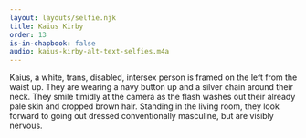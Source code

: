 ```yaml
---
layout: layouts/selfie.njk
title: Kaius Kirby
order: 13
is-in-chapbook: false
audio: kaius-kirby-alt-text-selfies.m4a
---
```

Kaius, a white, trans, disabled, intersex person is framed on the left from the waist up. They are wearing a navy button up and a silver chain around their neck. They smile timidly at the camera as the flash washes out their already pale skin and cropped brown hair. Standing in the living room, they look forward to going out dressed conventionally masculine, but are visibly nervous.
